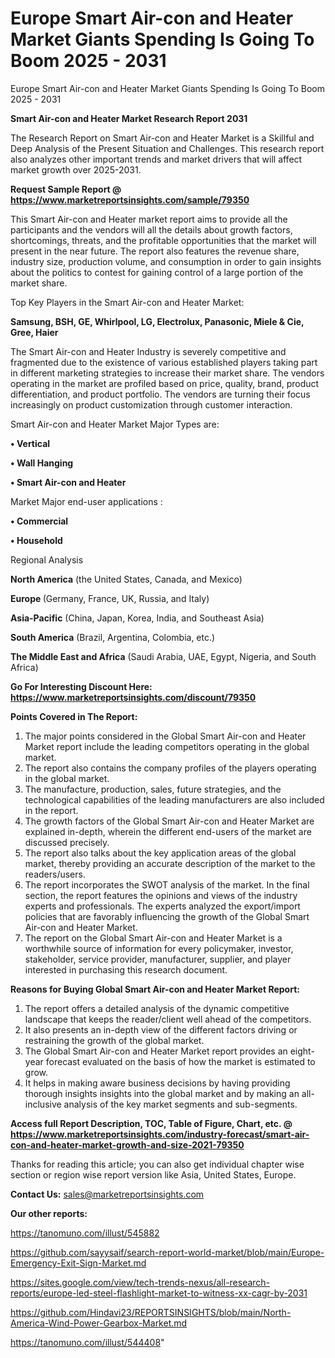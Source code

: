 # Europe Smart Air-con and Heater Market Giants Spending Is Going To Boom 2025 - 2031
 Europe Smart Air-con and Heater Market Giants Spending Is Going To Boom 2025 - 2031

<strong>Smart Air-con and Heater Market Research Report 2031</strong>

The Research Report on Smart Air-con and Heater Market is a Skillful and Deep Analysis of the Present Situation and Challenges. This research report also analyzes other important trends and market drivers that will affect market growth over 2025-2031.

<strong>Request Sample Report @ <a href=https://www.marketreportsinsights.com/sample/79350>https://www.marketreportsinsights.com/sample/79350</a></strong>

This Smart Air-con and Heater market report aims to provide all the participants and the vendors will all the details about growth factors, shortcomings, threats, and the profitable opportunities that the market will present in the near future. The report also features the revenue share, industry size, production volume, and consumption in order to gain insights about the politics to contest for gaining control of a large portion of the market share.

Top Key Players in the Smart Air-con and Heater Market:

<strong>Samsung, BSH, GE, Whirlpool, LG, Electrolux, Panasonic, Miele & Cie, Gree, Haier</strong>

The Smart Air-con and Heater Industry is severely competitive and fragmented due to the existence of various established players taking part in different marketing strategies to increase their market share. The vendors operating in the market are profiled based on price, quality, brand, product differentiation, and product portfolio. The vendors are turning their focus increasingly on product customization through customer interaction.

Smart Air-con and Heater Market Major Types are:

<strong>• Vertical

• Wall Hanging

• Smart Air-con and Heater</strong>

Market Major end-user applications :

<strong>• Commercial

• Household</strong>

Regional Analysis

</u><strong><b>North America</b></strong> (the United States, Canada, and Mexico)

<strong><b>Europe </b></strong>(Germany, France, UK, Russia, and Italy)

<strong><b>Asia-Pacific</b></strong> (China, Japan, Korea, India, and Southeast Asia)

<strong><b>South America</b></strong> (Brazil, Argentina, Colombia, etc.)

<strong><b>The Middle East and Africa</b></strong> (Saudi Arabia, UAE, Egypt, Nigeria, and South Africa)

<strong>Go For Interesting Discount Here: <a href=https://www.marketreportsinsights.com/discount/79350>https://www.marketreportsinsights.com/discount/79350</a></strong>

<strong>Points Covered in The Report:</strong>
<ol>
  <li>The major points considered in the Global Smart Air-con and Heater Market report include the leading competitors operating in the global market.</li>
  <li>The report also contains the company profiles of the players operating in the global market.</li>
  <li>The manufacture, production, sales, future strategies, and the technological capabilities of the leading manufacturers are also included in the report.</li>
  <li>The growth factors of the Global Smart Air-con and Heater Market are explained in-depth, wherein the different end-users of the market are discussed precisely.</li>
  <li>The report also talks about the key application areas of the global market, thereby providing an accurate description of the market to the readers/users.</li>
  <li>The report incorporates the SWOT analysis of the market. In the final section, the report features the opinions and views of the industry experts and professionals. The experts analyzed the export/import policies that are favorably influencing the growth of the Global Smart Air-con and Heater Market.</li>
  <li>The report on the Global Smart Air-con and Heater Market is a worthwhile source of information for every policymaker, investor, stakeholder, service provider, manufacturer, supplier, and player interested in purchasing this research document.</li>
</ol>
<strong>Reasons for Buying Global Smart Air-con and Heater Market Report:</strong>

<ol>
  <li>The report offers a detailed analysis of the dynamic competitive landscape that keeps the reader/client well ahead of the competitors.</li>
  <li>It also presents an in-depth view of the different factors driving or restraining the growth of the global market.</li>
  <li>The Global Smart Air-con and Heater Market report provides an eight-year forecast evaluated on the basis of how the market is estimated to grow.</li>
  <li>It helps in making aware business decisions by having providing thorough insights insights into the global market and by making an all-inclusive analysis of the key market segments and sub-segments.</li>
</ol>
<strong>Access full Report Description, TOC, Table of Figure, Chart, etc. @ <a href=https://www.marketreportsinsights.com/industry-forecast/smart-air-con-and-heater-market-growth-and-size-2021-79350>https://www.marketreportsinsights.com/industry-forecast/smart-air-con-and-heater-market-growth-and-size-2021-79350</a></strong>


Thanks for reading this article; you can also get individual chapter wise section or region wise report version like Asia, United States, Europe.

<strong>Contact Us:</strong>
sales@marketreportsinsights.com

<strong>Our other reports:</strong>

<a href=https://tanomuno.com/illust/545882>https://tanomuno.com/illust/545882</a>

<a href=https://github.com/sayysaif/search-report-world-market/blob/main/Europe-Emergency-Exit-Sign-Market.md>https://github.com/sayysaif/search-report-world-market/blob/main/Europe-Emergency-Exit-Sign-Market.md</a>

<a href=https://sites.google.com/view/tech-trends-nexus/all-research-reports/europe-led-steel-flashlight-market-to-witness-xx-cagr-by-2031>https://sites.google.com/view/tech-trends-nexus/all-research-reports/europe-led-steel-flashlight-market-to-witness-xx-cagr-by-2031</a>

<a href=https://github.com/Hindavi23/REPORTSINSIGHTS/blob/main/North-America-Wind-Power-Gearbox-Market.md>https://github.com/Hindavi23/REPORTSINSIGHTS/blob/main/North-America-Wind-Power-Gearbox-Market.md</a>

<a href=https://tanomuno.com/illust/544408>https://tanomuno.com/illust/544408</a>"
